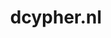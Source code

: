 ---
layout: post
title:  "dcypher.nl"
internal_url:  "/data/dcypher.nl.html"
categories: dutchgov
---